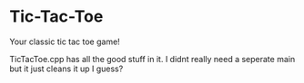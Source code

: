 # Tic-Tac-Toe
Your classic tic tac toe game!

TicTacToe.cpp has all the good stuff in it. I didnt really need a seperate main but it just cleans it up I guess?

